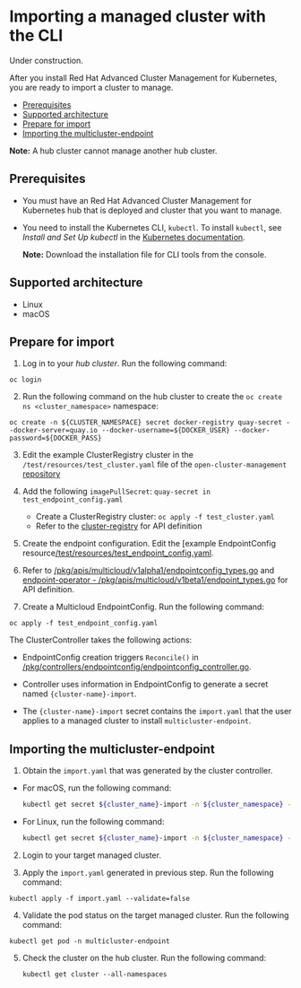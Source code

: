 # Importing a managed cluster with the CLI

Under construction.

After you install Red Hat Advanced Cluster Management for Kubernetes, you are ready to import a cluster to manage.


  - [Prerequisites](#prerequisites)
  - [Supported architecture](#supported-architecture)
  - [Prepare for import](#prepare-for-import)
  - [Importing the multicluster-endpoint](#importing-the-multicluster-endpoint)
    
  **Note:** A hub cluster cannot manage another hub cluster.
    
## Prerequisites

* You must have an Red Hat Advanced Cluster Management for Kubernetes hub that is deployed and cluster that you want to manage.

* You need to install the Kubernetes CLI, `kubectl`. To install `kubectl`, see _Install and Set Up kubectl_ in the [Kubernetes documentation](https://kubernetes.io/docs/tasks/tools/install-kubectl/#install-kubectl-on-macos).

  **Note:** Download the installation file for CLI tools from the console.

## Supported architecture

* Linux
* macOS

## Prepare for import

1. Log in to your _hub cluster_. Run the following command:
   
  ```
  oc login
  ```

2. Run the following command on the hub cluster to create the `oc create ns <cluster_namespace>` namespace:

  ```
  oc create -n ${CLUSTER_NAMESPACE} secret docker-registry quay-secret --docker-server=quay.io --docker-username=${DOCKER_USER} --docker-password=${DOCKER_PASS}
  ```
  
3. Edit the example ClusterRegistry cluster in the `/test/resources/test_cluster.yaml` file of the `open-cluster-management` [repository](https://github.com/open-cluster-management/rcm-controller/blob/master/test/resources/test_cluster.yaml)

4. Add the following `imagePullSecret`: `quay-secret in test_endpoint_config.yaml`

   - Create a ClusterRegistry cluster: `oc apply -f test_cluster.yaml`
   - Refer to the [cluster-registry](https://github.com/kubernetes/cluster-registry/blob/master/pkg/apis/clusterregistry/v1alpha1/types.go) for API definition
  
5. Create the endpoint configuration. Edit the [example EndpointConfig resource[/test/resources/test_endpoint_config.yaml](https://github.com/open-cluster-management/rcm-controller/blob/master/test/resources/test_endpoint_config.yaml). 
  
6. Refer to [/pkg/apis/multicloud/v1alpha1/endpointconfig_types.go](https://github.com/open-cluster-management/rcm-controller/blob/master/pkg/apis/multicloud/v1alpha1/endpointconfig_types.go) and [endpoint-operator - /pkg/apis/multicloud/v1beta1/endpoint_types.go](https://github.com/open-cluster-management/endpoint-operator/blob/master/pkg/apis/multicloud/v1beta1/endpoint_types.go) for API definition.
  
7. Create a Multicloud EndpointConfig. Run the following command: 

  ```
  oc apply -f test_endpoint_config.yaml
  ```

The ClusterController takes the following actions:

- EndpointConfig creation triggers `Reconcile()` in [/pkg/controllers/endpointconfig/endpointconfig_controller.go](https://github.com/open-cluster-management/rcm-controller/blob/master/pkg/controller/endpointconfig/endpointconfig_controller.go).
  
- Controller uses information in EndpointConfig to generate a secret named `{cluster-name}-import`.
  
- The `{cluster-name}-import` secret contains the `import.yaml` that the user applies to a managed cluster to install `multicluster-endpoint`.

## Importing the multicluster-endpoint

1. Obtain the `import.yaml` that was generated by the cluster controller.

- For macOS, run the following command:

  ```bash
  kubectl get secret ${cluster_name}-import -n ${cluster_namespace} -o jsonpath={.data.import\\.yaml} | base64 -D > import.yaml
  ```

- For Linux, run the following command:

  ```bash
  kubectl get secret ${cluster_name}-import -n ${cluster_namespace} -o jsonpath={.data.import\\.yaml} | base64 -d > import.yaml
  ```

2. Login to your target managed cluster.
  
3. Apply the `import.yaml` generated in previous step. Run the following command:
  
  ```
  kubectl apply -f import.yaml --validate=false
  ```

4. Validate the pod status on the target managed cluster. Run the following command:
   
  ```
  kubectl get pod -n multicluster-endpoint
  ```

5. Check the cluster on the hub cluster. Run the following command:
   
   ```
   kubectl get cluster --all-namespaces
   ```
